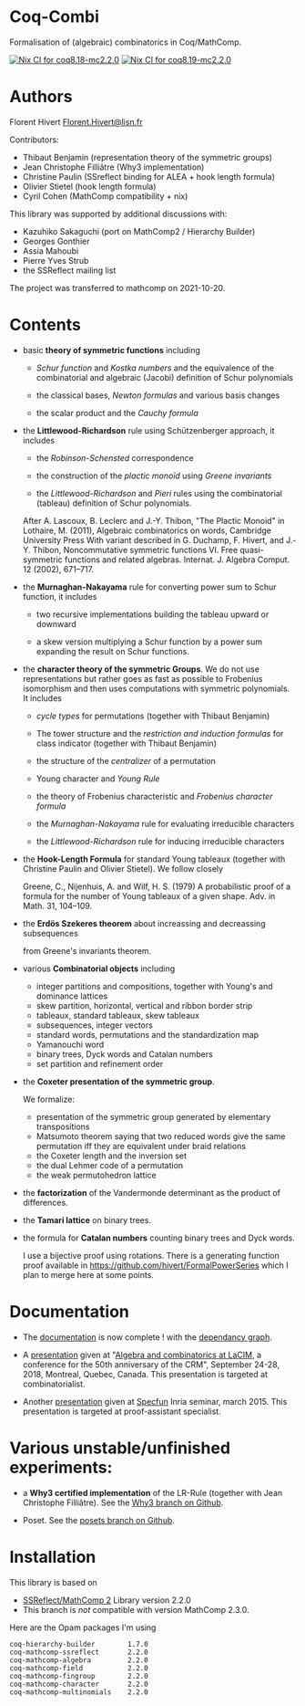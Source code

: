 Coq-Combi
=========

Formalisation of (algebraic) combinatorics in Coq/MathComp.

[![Nix CI for coq8.18-mc2.2.0](https://github.com/math-comp/Coq-Combi/actions/workflows/nix-action-coq8.18-mc2.2.0.yml/badge.svg)](https://github.com/math-comp/Coq-Combi/actions/workflows/nix-action-coq8.18-mc2.2.0.yml) [![Nix CI for coq8.19-mc2.2.0](https://github.com/math-comp/Coq-Combi/actions/workflows/nix-action-coq8.19-mc2.2.0.yml/badge.svg)](https://github.com/math-comp/Coq-Combi/actions/workflows/nix-action-coq8.19-mc2.2.0.yml)

Authors
========================================================================

Florent Hivert <Florent.Hivert@lisn.fr>

Contributors:

- Thibaut Benjamin (representation theory of the symmetric groups)
- Jean Christophe Filliâtre (Why3 implementation)
- Christine Paulin (SSreflect binding for ALEA + hook length formula)
- Olivier Stietel (hook length formula)
- Cyril Cohen (MathComp compatibility + nix)

This library was supported by additional discussions with:

- Kazuhiko Sakaguchi (port on MathComp2 / Hierarchy Builder)
- Georges Gonthier
- Assia Mahoubi
- Pierre Yves Strub
- the SSReflect mailing list

The project was transferred to mathcomp on 2021-10-20.

Contents
========================================================================


* basic **theory of symmetric functions** including

  - *Schur function* and *Kostka numbers* and the equivalence of the
    combinatorial and algebraic (Jacobi) definition of Schur polynomials

  - the classical bases, *Newton formulas* and various basis changes

  - the scalar product and the *Cauchy formula*

* the **Littlewood-Richardson** rule using Schützenberger approach, it includes

  - the *Robinson-Schensted* correspondence

  - the construction of the *plactic monoïd* using *Greene invariants*

  - the *Littlewood-Richardson* and *Pieri* rules using the combinatorial
    (tableau) definition of Schur polynomials.

  After A. Lascoux, B. Leclerc and J.-Y. Thibon, "The Plactic Monoid" in
  Lothaire, M. (2011), Algebraic combinatorics on words, Cambridge University
  Press With variant described in G. Duchamp, F. Hivert, and J.-Y. Thibon,
  Noncommutative symmetric functions VI. Free quasi-symmetric functions and
  related algebras. Internat. J. Algebra Comput. 12 (2002), 671–717.

* the **Murnaghan-Nakayama** rule for converting power sum to Schur function,
  it includes

  - two recursive implementations building the tableau upward or downward

  - a skew version multiplying a Schur function by a power sum expanding the
    result on Schur functions.

* the **character theory of the symmetric Groups**. We do not use
  representations but rather goes as fast as possible to Frobenius
  isomorphism and then uses computations with symmetric polynomials. It includes

  - *cycle types* for permutations (together with Thibaut Benjamin)

  - The tower structure and the *restriction and induction formulas* for class
    indicator (together with Thibaut Benjamin)

  - the structure of the *centralizer* of a permutation

  - Young character and *Young Rule*

  - the theory of Frobenius characteristic and *Frobenius character formula*

  - the *Murnaghan-Nakayama* rule for evaluating irreducible characters

  - the *Littlewood-Richardson* rule for inducing irreducible characters

* the **Hook-Length Formula** for standard Young tableaux
  (together with Christine Paulin and Olivier Stietel). We follow closely

   Greene, C., Nijenhuis, A. and Wilf, H. S. (1979) A probabilistic proof of a
   formula for the number of Young tableaux of a given shape. Adv. in
   Math. 31, 104–109.

* the **Erdös Szekeres theorem** about increassing and decreassing subsequences

   from Greene's invariants theorem.

* various **Combinatorial objects** including

  - integer partitions and compositions, together with Young's and dominance
    lattices
  - skew partition, horizontal, vertical and ribbon border strip
  - tableaux, standard tableaux, skew tableaux
  - subsequences, integer vectors
  - standard words, permutations and the standardization map
  - Yamanouchi word
  - binary trees, Dyck words and Catalan numbers
  - set partition and refinement order

* the **Coxeter presentation of the symmetric group**.

  We formalize:

  - presentation of the symmetric group generated by elementary
    transpositions
  - Matsumoto theorem saying that two reduced words give the same permutation
    iff they are equivalent under braid relations
  - the Coxeter length and the inversion set
  - the dual Lehmer code of a permutation
  - the weak permutohedron lattice

* the **factorization** of the Vandermonde determinant as the product
  of differences.

* the **Tamari lattice** on binary trees.

* the formula for **Catalan numbers** counting binary trees and Dyck words.

  I use a bijective proof using rotations. There is a generating function
  proof available in https://github.com/hivert/FormalPowerSeries which I plan
  to merge here at some points.

Documentation
========================================================================

* The [documentation](https://math-comp.github.io/combi/1.0.0/toc.html) is now
  complete ! with the 
  [dependancy graph](https://math-comp.github.io/combi/1.0.0/index.html).

* A
  [presentation](https://github.com/math-comp/Coq-Combi/raw/master/doc/Talk-CRM/CRM.pdf)
  given at "[Algebra and combinatorics at LaCIM](http://www.crm.umontreal.ca/2018/Algebre18/index_e.php), a conference
  for the 50th anniversary of the CRM", September 24-28, 2018, Montreal,
  Quebec, Canada. This presentation is targeted at combinatorialist.

* Another
  [presentation](https://github.com/math-comp/Coq-Combi/raw/master/doc/Talk/INRIA.pdf)
  given at [Specfun](https://specfun.inria.fr/seminar/) Inria seminar, march
  2015. This presentation is targeted at proof-assistant specialist.

Various unstable/unfinished experiments:
========================================

* a **Why3 certified implementation** of the LR-Rule
  (together with Jean Christophe Filliâtre).
  See the [Why3 branch on Github](https://github.com/math-comp/Coq-Combi/tree/Why3).

* Poset.
  See the [posets branch on Github](https://github.com/math-comp/Coq-Combi/tree/posets).

Installation
========================================================================

This library is based on

* [SSReflect/MathComp 2]([https://github.com/math-comp/math-comp])
  Library version 2.2.0 
* This branch is *not* compatible with version MathComp 2.3.0.

Here are the Opam packages I'm using
```
coq-hierarchy-builder        1.7.0
coq-mathcomp-ssreflect       2.2.0
coq-mathcomp-algebra         2.2.0
coq-mathcomp-field           2.2.0
coq-mathcomp-fingroup        2.2.0
coq-mathcomp-character       2.2.0
coq-mathcomp-multinomials    2.2.0
```
